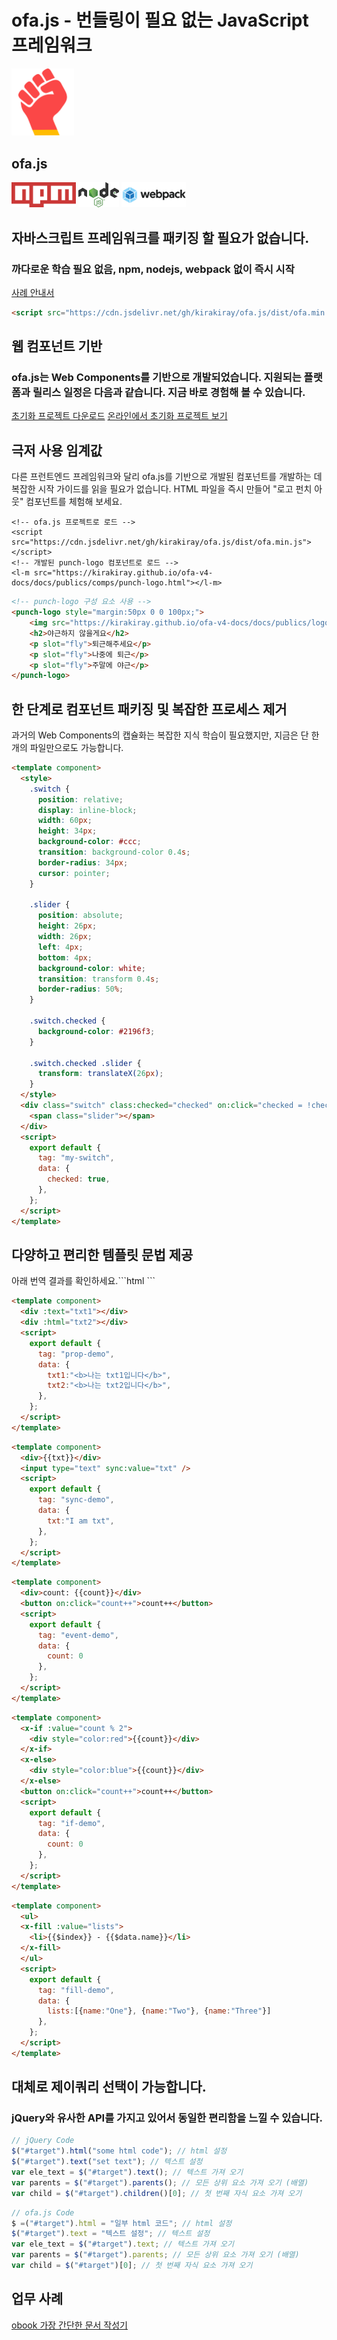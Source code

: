# ofa.js - 번들링이 필요 없는 JavaScript 프레임워크

<!-- 설명: ofa.js는 번거로운 빌드 프로세스 없이 직접 참조하여 사용할 수 있는 사용자 인터페이스를 구축하는 새로운 프레임워크입니다. npm, Node.js 및 webpack에 대한 의존성을 제거하고 jQuery 시대의 편리함으로 돌아갑니다. -->

<simp-block>

<punch-logo>
    <img src="../publics/logo.svg" width="100" logo alt="ofa.js" />
    <h2>ofa.js</h2>
    <img src="../publics/npm-logo.png" slot="fly" height="40" alt="npm" />
    <img src="../publics/nodejs-logo.png" slot="fly" height="40" alt="nodejs" />
    <img src="../publics/webpack-logo.png" slot="fly" height="40" alt="webpack" />
</punch-logo>

## 자바스크립트 프레임워크를 패키징 할 필요가 없습니다.

### 까다로운 학습 필요 없음, npm, nodejs, webpack 없이 즉시 시작

[사례 안내서](./cases/index.md)

```html
<script src="https://cdn.jsdelivr.net/gh/kirakiray/ofa.js/dist/ofa.min.js"></script>
```

</simp-block>

<simp-block>

## 웹 컴포넌트 기반

### ofa.js는 Web Components를 기반으로 개발되었습니다. 지원되는 플랫폼과 릴리스 일정은 다음과 같습니다. 지금 바로 경험해 볼 수 있습니다.

<support-platforms></support-platforms>

<a href="../publics/download/ofajs-start.zip" target="_blank">초기화 프로젝트 다운로드</a>
<a href="../publics/download/ofajs-start/index.html" target="_blank">온라인에서 초기화 프로젝트 보기</a>

</simp-block>

<simp-block>

## 극저 사용 임계값

다른 프런트엔드 프레임워크와 달리 ofa.js를 기반으로 개발된 컴포넌트를 개발하는 데 복잡한 시작 가이드를 읽을 필요가 없습니다. HTML 파일을 즉시 만들어 "로고 펀치 아웃" 컴포넌트를 체험해 보세요.

<html-viewer style="width:100%;">

```
<!-- ofa.js 프로젝트로 로드 -->
<script src="https://cdn.jsdelivr.net/gh/kirakiray/ofa.js/dist/ofa.min.js"></script>
<!-- 개발된 punch-logo 컴포넌트로 로드 -->
<l-m src="https://kirakiray.github.io/ofa-v4-docs/docs/publics/comps/punch-logo.html"></l-m>
```

```html
<!-- punch-logo 구성 요소 사용 -->
<punch-logo style="margin:50px 0 0 100px;">
    <img src="https://kirakiray.github.io/ofa-v4-docs/docs/publics/logo.svg" logo height="90" />
    <h2>야근하지 않을게요</h2>
    <p slot="fly">퇴근해주세요</p>
    <p slot="fly">나중에 퇴근</p>
    <p slot="fly">주말에 야근</p>
</punch-logo>
```

</html-viewer>

</simp-block>

<simp-block>

## 한 단계로 컴포넌트 패키징 및 복잡한 프로세스 제거

과거의 Web Components의 캡슐화는 복잡한 지식 학습이 필요했지만, 지금은 단 한 개의 파일만으로도 가능합니다.

<comp-viewer comp-name="my-switch" max-height="500" style="width:100%;">

```html
<template component>
  <style>
    .switch {
      position: relative;
      display: inline-block;
      width: 60px;
      height: 34px;
      background-color: #ccc;
      transition: background-color 0.4s;
      border-radius: 34px;
      cursor: pointer;
    }

    .slider {
      position: absolute;
      height: 26px;
      width: 26px;
      left: 4px;
      bottom: 4px;
      background-color: white;
      transition: transform 0.4s;
      border-radius: 50%;
    }

    .switch.checked {
      background-color: #2196f3;
    }

    .switch.checked .slider {
      transform: translateX(26px);
    }
  </style>
  <div class="switch" class:checked="checked" on:click="checked = !checked">
    <span class="slider"></span>
  </div>
  <script>
    export default {
      tag: "my-switch",
      data: {
        checked: true,
      },
    };
  </script>
</template>
```

</comp-viewer>

</simp-block>


<simp-block>

## 다양하고 편리한 템플릿 문법 제공

<case-switch>

<comp-viewer switch-name="Render Text" comp-name="text-demo" max-height="500" style="width:100%;">

아래 번역 결과를 확인하세요.```html
<template component>
  <div>렌더링 텍스트: {{txt}}</div>
  <script>
    export default {
      tag: "text-demo",
      data: {
        txt:"나는 txt입니다."
      },
    };
  </script>
</template>
```

</comp-viewer>

<comp-viewer switch-name="Set Properties" comp-name="prop-demo" max-height="500" style="width:100%;">

```html
<template component>
  <div :text="txt1"></div>
  <div :html="txt2"></div>
  <script>
    export default {
      tag: "prop-demo",
      data: {
        txt1:"<b>나는 txt1입니다</b>",
        txt2:"<b>나는 txt2입니다</b>",
      },
    };
  </script>
</template>
```

</comp-viewer>


<comp-viewer switch-name="Sync Data" comp-name="sync-demo" max-height="500" style="width:100%;">

```html
<template component>
  <div>{{txt}}</div>
  <input type="text" sync:value="txt" />
  <script>
    export default {
      tag: "sync-demo",
      data: {
        txt:"I am txt",
      },
    };
  </script>
</template>
```

</comp-viewer>

<comp-viewer switch-name="Bind Event" comp-name="event-demo" max-height="500" style="width:100%;">

```html
<template component>
  <div>count: {{count}}</div>
  <button on:click="count++">count++</button>
  <script>
    export default {
      tag: "event-demo",
      data: {
        count: 0
      },
    };
  </script>
</template>
```

</comp-viewer>

<comp-viewer switch-name="Use If" comp-name="if-demo" max-height="500" style="width:100%;">

```html
<template component>
  <x-if :value="count % 2">
    <div style="color:red">{{count}}</div>
  </x-if>
  <x-else>
    <div style="color:blue">{{count}}</div>
  </x-else>
  <button on:click="count++">count++</button>
  <script>
    export default {
      tag: "if-demo",
      data: {
        count: 0
      },
    };
  </script>
</template>
```

</comp-viewer>


<comp-viewer switch-name="Use Fill" comp-name="fill-demo" max-height="500" style="width:100%;">

```html
<template component>
  <ul>
  <x-fill :value="lists">
    <li>{{$index}} - {{$data.name}}</li>
  </x-fill>
  </ul>
  <script>
    export default {
      tag: "fill-demo",
      data: {
        lists:[{name:"One"}, {name:"Two"}, {name:"Three"}]
      },
    };
  </script>
</template>
```

</comp-viewer>

</case-switch>

</simp-block>

<simp-block>

## 대체로 제이쿼리 선택이 가능합니다.

### jQuery와 유사한 API를 가지고 있어서 동일한 편리함을 느낄 수 있습니다.

<split-code>

```javascript
// jQuery Code
$("#target").html("some html code"); // html 설정
$("#target").text("set text"); // 텍스트 설정
var ele_text = $("#target").text(); // 텍스트 가져 오기
var parents = $("#target").parents(); // 모든 상위 요소 가져 오기 (배열)
var child = $("#target").children()[0]; // 첫 번째 자식 요소 가져 오기
```

```javascript
// ofa.js Code
$ =("#target").html = "일부 html 코드"; // html 설정
$("#target").text = "텍스트 설정"; // 텍스트 설정
var ele_text = $("#target").text; // 텍스트 가져 오기
var parents = $("#target").parents; // 모든 상위 요소 가져 오기 (배열)
var child = $("#target")[0]; // 첫 번째 자식 요소 가져 오기
```

</split-code>

</simp-block>

<simp-block>

## 업무 사례

<a href="https://obook.ofajs.com/">obook 가장 간단한 문서 작성기</a>

</simp-block>

<l-m src="https://cdn.jsdelivr.net/npm/obook/blocks/simp-block.html"></l-m>
<l-m src="../publics/comps/punch-logo.html"></l-m>
<l-m src="../publics/comps/support-platforms.html"></l-m>
<l-m src="../publics/comps/case-switch.html"></l-m>
<l-m src="../publics/comps/split-code.html"></l-m>